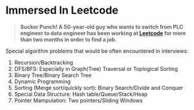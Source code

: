 # Immersed In Leetcode
>**Sucker Punch! A 50-year-old guy who wants to switch from PLC engineer to data engineer has been working at [Leetcode](http://leetcode.com) for more than two months in order to find a job.**

Special algorithm problems that would be often encountered in interviews:
1. Recursion/Backtracking
1. DFS/BFS: Especially in Graph(Tree) Traversal or Toplogical Sorting
1. Binary Tree/Binary Search Tree
1. Dynamic Programming
1. Sorting (Merge sort/quickly sort): Binary Search/Divide and Conquer
1. Special Data Structure: Hash table/Queue/Stack/Heap
1. Pointer Mampulation: Two pointers/Sliding Windows


